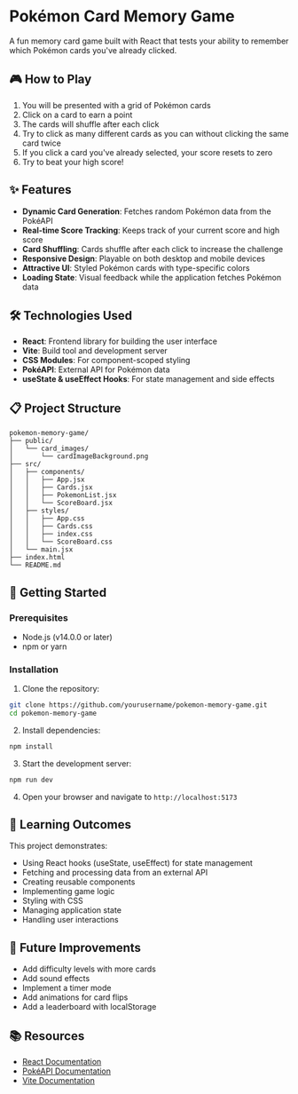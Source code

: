 # Pokémon Card Memory Game

A fun memory card game built with React that tests your ability to remember which Pokémon cards you've already clicked.

## 🎮 How to Play

1. You will be presented with a grid of Pokémon cards
2. Click on a card to earn a point
3. The cards will shuffle after each click
4. Try to click as many different cards as you can without clicking the same card twice
5. If you click a card you've already selected, your score resets to zero
6. Try to beat your high score!

## ✨ Features

- **Dynamic Card Generation**: Fetches random Pokémon data from the PokéAPI
- **Real-time Score Tracking**: Keeps track of your current score and high score
- **Card Shuffling**: Cards shuffle after each click to increase the challenge
- **Responsive Design**: Playable on both desktop and mobile devices
- **Attractive UI**: Styled Pokémon cards with type-specific colors
- **Loading State**: Visual feedback while the application fetches Pokémon data

## 🛠️ Technologies Used

- **React**: Frontend library for building the user interface
- **Vite**: Build tool and development server
- **CSS Modules**: For component-scoped styling
- **PokéAPI**: External API for Pokémon data
- **useState & useEffect Hooks**: For state management and side effects

## 📋 Project Structure

```
pokemon-memory-game/
├── public/
│   └── card_images/
│       └── cardImageBackground.png
├── src/
│   ├── components/
│   │   ├── App.jsx
│   │   ├── Cards.jsx
│   │   ├── PokemonList.jsx
│   │   └── ScoreBoard.jsx
│   ├── styles/
│   │   ├── App.css
│   │   ├── Cards.css
│   │   ├── index.css
│   │   └── ScoreBoard.css
│   └── main.jsx
├── index.html
└── README.md
```

## 🚀 Getting Started

### Prerequisites

- Node.js (v14.0.0 or later)
- npm or yarn

### Installation

1. Clone the repository:
```bash
git clone https://github.com/yourusername/pokemon-memory-game.git
cd pokemon-memory-game
```

2. Install dependencies:
```bash
npm install
```

3. Start the development server:
```bash
npm run dev
```

4. Open your browser and navigate to `http://localhost:5173`

## 🧠 Learning Outcomes

This project demonstrates:
- Using React hooks (useState, useEffect) for state management
- Fetching and processing data from an external API
- Creating reusable components
- Implementing game logic
- Styling with CSS
- Managing application state
- Handling user interactions

## 📝 Future Improvements

- Add difficulty levels with more cards
- Add sound effects
- Implement a timer mode
- Add animations for card flips
- Add a leaderboard with localStorage

## 📚 Resources

- [React Documentation](https://reactjs.org/docs/getting-started.html)
- [PokéAPI Documentation](https://pokeapi.co/docs/v2)
- [Vite Documentation](https://vitejs.dev/guide/)